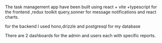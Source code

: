   The task management app have been built using react + vite +typescript for the frontend ,redux toolkit query,sonner for message notifications and react charts.
  
  for the backend I used hono,drizzle and postgresql for my database
  
  There are 2 dashboards for the admin and users each with specific reports.
